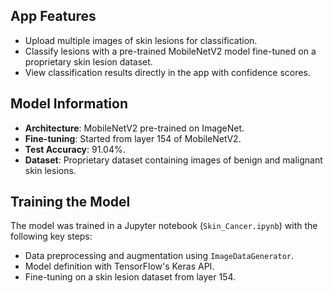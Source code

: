 ## App Features

- Upload multiple images of skin lesions for classification.
- Classify lesions with a pre-trained MobileNetV2 model fine-tuned on a proprietary skin lesion dataset.
- View classification results directly in the app with confidence scores.

## Model Information

- **Architecture**: MobileNetV2 pre-trained on ImageNet.
- **Fine-tuning**: Started from layer 154 of MobileNetV2.
- **Test Accuracy**: 91.04%.
- **Dataset**: Proprietary dataset containing images of benign and malignant skin lesions.

## Training the Model

The model was trained in a Jupyter notebook (`Skin_Cancer.ipynb`) with the following key steps:
- Data preprocessing and augmentation using `ImageDataGenerator`.
- Model definition with TensorFlow's Keras API.
- Fine-tuning on a skin lesion dataset from layer 154.
